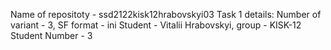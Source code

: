 Name of repositoty - ssd2122kisk12hrabovskyi03
Task 1 details: Number of variant - 3, SF format - ini
Student - Vitalii Hrabovskyi, group - KISK-12
Student Number - 3